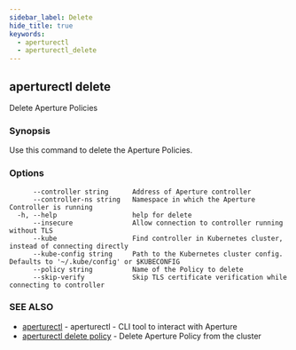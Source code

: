 ```yaml
---
sidebar_label: Delete
hide_title: true
keywords:
  - aperturectl
  - aperturectl_delete
---
```


<!-- markdownlint-disable -->

## aperturectl delete

Delete Aperture Policies

### Synopsis

Use this command to delete the Aperture Policies.

### Options

```
      --controller string      Address of Aperture controller
      --controller-ns string   Namespace in which the Aperture Controller is running
  -h, --help                   help for delete
      --insecure               Allow connection to controller running without TLS
      --kube                   Find controller in Kubernetes cluster, instead of connecting directly
      --kube-config string     Path to the Kubernetes cluster config. Defaults to '~/.kube/config' or $KUBECONFIG
      --policy string          Name of the Policy to delete
      --skip-verify            Skip TLS certificate verification while connecting to controller
```

### SEE ALSO

- [aperturectl](/reference/aperturectl/aperturectl.md) - aperturectl - CLI tool to interact with Aperture
- [aperturectl delete policy](/reference/aperturectl/delete/policy/policy.md) - Delete Aperture Policy from the cluster
